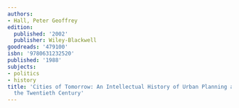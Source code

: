 ```yaml
---
authors:
- Hall, Peter Geoffrey
edition:
  published: '2002'
  publisher: Wiley-Blackwell
goodreads: '479100'
isbn: '9780631232520'
published: '1988'
subjects:
- politics
- history
title: 'Cities of Tomorrow: An Intellectual History of Urban Planning and Design in
  the Twentieth Century'
---
```


